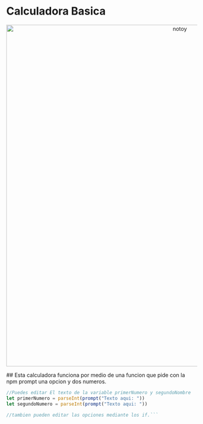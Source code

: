 <h1>Calculadora Basica</h1>
<p align="center">
<img src="https://imgur.com/P4U5EaC.jpg" alt="notoy" width="900"/>
</p>
## Esta calculadora funciona por medio de una funcion que pide con la npm prompt una opcion y dos numeros.

```js
//Puedes editar El texto de la variable primerNumero y segundoNombre
let primerNumero = parseInt(prompt("Texto aqui: "))
let segundoNumero = parseInt(prompt("Texto aqui: "))

//tambien pueden editar las opciones mediante los if.```
